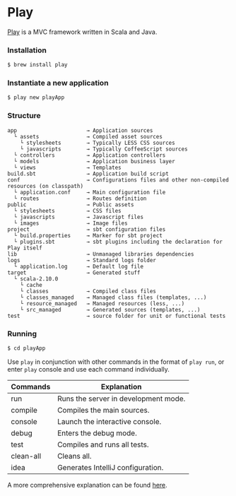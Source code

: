 # Play

[Play](https://www.playframework.com/) is a MVC framework written in Scala and Java.

### Installation

```bash
$ brew install play
```

### Instantiate a new application

```bash
$ play new playApp
```


### Structure

```text
app                      → Application sources
  └ assets               → Compiled asset sources
    └ stylesheets        → Typically LESS CSS sources
    └ javascripts        → Typically CoffeeScript sources
  └ controllers          → Application controllers
  └ models               → Application business layer
  └ views                → Templates
build.sbt                → Application build script
conf                     → Configurations files and other non-compiled resources (on classpath)
  └ application.conf     → Main configuration file
  └ routes               → Routes definition
public                   → Public assets
  └ stylesheets          → CSS files
  └ javascripts          → Javascript files
  └ images               → Image files
project                  → sbt configuration files
  └ build.properties     → Marker for sbt project
  └ plugins.sbt          → sbt plugins including the declaration for Play itself
lib                      → Unmanaged libraries dependencies
logs                     → Standard logs folder
  └ application.log      → Default log file
target                   → Generated stuff
  └ scala-2.10.0
    └ cache
    └ classes            → Compiled class files
    └ classes_managed    → Managed class files (templates, ...)
    └ resource_managed   → Managed resources (less, ...)
    └ src_managed        → Generated sources (templates, ...)
test                     → source folder for unit or functional tests
```

### Running

```bash
$ cd playApp
```

Use `play` in conjunction with other commands in the format of `play run`, or enter `play` console and use each command individually.

| Commands          | Explanation   |
| ----------------- | ------------- |
| run               | Runs the server in development mode. |
| compile           | Compiles the main sources. |
| console           | Launch the interactive console. |
| debug             | Enters the debug mode. |
| test              | Compiles and runs all tests. |
| clean-all         | Cleans all. |
| idea              | Generates IntelliJ configuration. |

A more comprehensive explanation can be found [here](https://www.playframework.com/documentation/2.0/PlayConsole).
